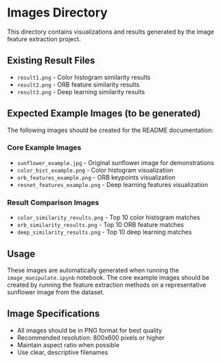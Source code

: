 # Images Directory

This directory contains visualizations and results generated by the image feature extraction project.

## Existing Result Files

- `result1.png` - Color histogram similarity results
- `result2.png` - ORB feature similarity results
- `result3.png` - Deep learning similarity results

## Expected Example Images (to be generated)

The following images should be created for the README documentation:

### Core Example Images
- `sunflower_example.jpg` - Original sunflower image for demonstrations
- `color_hist_example.png` - Color histogram visualization
- `orb_features_example.png` - ORB keypoints visualization
- `resnet_features_example.png` - Deep learning features visualization

### Result Comparison Images
- `color_similarity_results.png` - Top 10 color histogram matches
- `orb_similarity_results.png` - Top 10 ORB feature matches
- `deep_similarity_results.png` - Top 10 deep learning matches

## Usage

These images are automatically generated when running the `image_manipulate.ipynb` notebook. The core example images should be created by running the feature extraction methods on a representative sunflower image from the dataset.

## Image Specifications

- All images should be in PNG format for best quality
- Recommended resolution: 800x600 pixels or higher
- Maintain aspect ratio when possible
- Use clear, descriptive filenames
